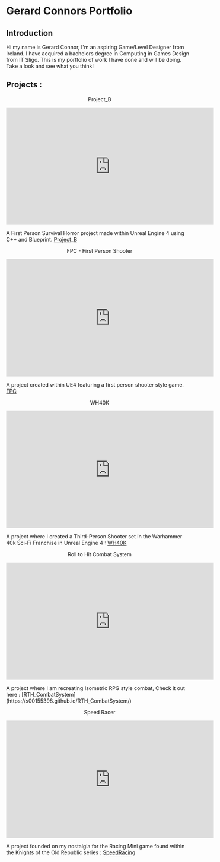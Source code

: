 # Gerard Connors Portfolio

## Introduction
Hi my name is Gerard Connor,  I'm an aspiring Game/Level Designer from Ireland. I have acquired a bachelors degree in Computing in Games Design from IT Sligo. This is my portfolio of work I have done and will be doing. Take a look and see what you think!

## Projects : 

<p align="center">
Project_B
</p>

<p align="center">
<iframe width="560" height="315" src="https://www.youtube.com/embed/GVlLuawZ79o" title="YouTube video player" frameborder="0" allow="accelerometer; autoplay; clipboard-write; encrypted-media; gyroscope; picture-in-picture" allowfullscreen></iframe>
</p>

A First Person Survival Horror project made within Unreal Engine 4 using C++ and Blueprint. [Project_B](https://s00155398.github.io/Project_B/)

<p align="center">
FPC - First Person Shooter
</p>

<p align="center">
<iframe width="560" height="315" src="https://www.youtube.com/embed/lCWXKT611MM" title="YouTube video player" frameborder="0" allow="accelerometer; autoplay; clipboard-write; encrypted-media; gyroscope; picture-in-picture" allowfullscreen></iframe>
</p>

A project created within UE4 featuring a first person shooter style game. [FPC](https://s00155398.github.io/FPC/)

<p align="center">
WH40K
</p>
<p align="center">
<iframe width="560" height="315" src="https://www.youtube.com/embed/rrgwVrLWrJs" title="YouTube video player" frameborder="0" allow="accelerometer; autoplay; clipboard-write; encrypted-media; gyroscope; picture-in-picture" allowfullscreen></iframe>
</p>

A project where I created a Third-Person Shooter set in the Warhammer 40k Sci-Fi Franchise in Unreal Engine 4 : [WH40K](https://s00155398.github.io/WH40K/)

<p align="center">
Roll to Hit Combat System
</p>
<p align="center">
<iframe width="560" height="315" src="https://www.youtube.com/embed/jdw5uaEyMDQ" title="YouTube video player" frameborder="0" allow="accelerometer; autoplay; clipboard-write; encrypted-media; gyroscope; picture-in-picture" allowfullscreen></iframe>
</p>
A project where I am recreating Isometric RPG style combat, Check it out here : [RTH_CombatSystem](https://s00155398.github.io/RTH_CombatSystem/)

<p align="center">
Speed Racer
</p>
<p align="center">
<iframe width="560" height="315" src="https://www.youtube.com/embed/otLNNU9lbcg" title="YouTube video player" frameborder="0" allow="accelerometer; autoplay; clipboard-write; encrypted-media; gyroscope; picture-in-picture" allowfullscreen></iframe>
</p>

A project founded on my nostalgia for the Racing Mini game found within the Knights of the Old Republic series : [SpeedRacing](https://s00155398.github.io/SpeedRacing/)
